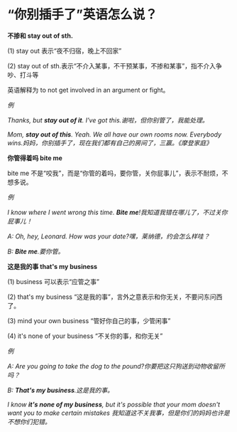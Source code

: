 # “你别插手了”英语怎么说？

**不掺和 stay out of sth.**

(1) stay out 表示“夜不归宿，晚上不回家”

(2) stay out of sth.表示“不介入某事，不干预某事，不掺和某事”，指不介入争吵、打斗等

英语解释为 to not get involved in an argument or fight。

_例_

_Thanks, but **stay out of it**. I've got this.谢啦，但你别管了，我能处理。_

_Mom, **stay out of this**. Yeah. We all have our own rooms now. Everybody wins.妈妈，你别插手了，现在我们都有自己的房间了，三赢。《摩登家庭》_

**你管得着吗 bite me**

bite me 不是“咬我”，而是“你管的着吗，要你管，关你屁事儿”，表示不耐烦，不想多说。

_例_

_I know where I went wrong this time. **Bite me**!我知道我错在哪儿了，不过关你屁事儿！_

_A: Oh, hey, Leonard. How was your date?嘿，莱纳德，约会怎么样哇？_

_B: **Bite me**.要你管。_

**这是我的事 that's my business**

(1) business 可以表示“应管之事”

(2) that's my business “这是我的事”，言外之意表示和你无关，不要问东问西了。

(3) mind your own business “管好你自己的事，少管闲事”

(4) it's none of your business “不关你的事，和你无关”

_例_

_A: Are you going to take the dog to the pound?你要把这只狗送到动物收留所吗？_

_B: **That's my business**.这是我的事。_

_I know **it's none of my business**, but it's possible that your mom doesn't want you to make certain mistakes 我知道这不关我事，但是你们的妈妈也许是不想你们犯错。_
